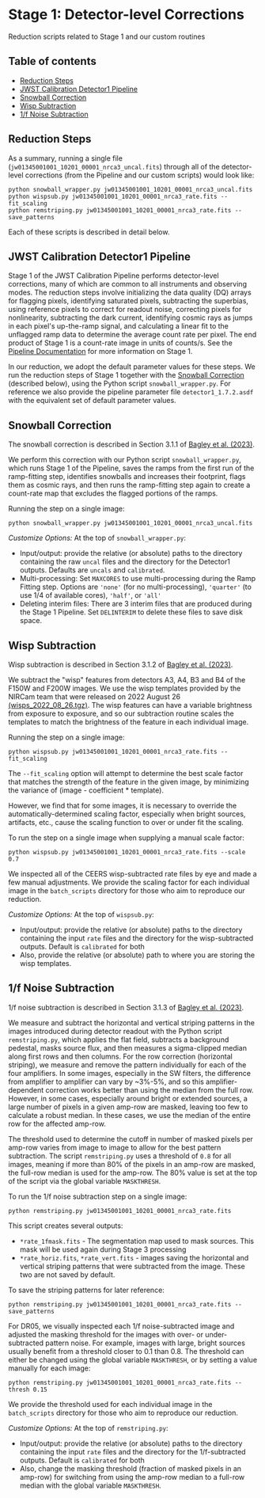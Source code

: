 # Stage 1: Detector-level Corrections

Reduction scripts related to Stage 1 and our custom routines


## Table of contents

* [Reduction Steps](#summary)
* [JWST Calibration Detector1 Pipeline](#detector1)
* [Snowball Correction](#snowballs)
* [Wisp Subtraction](#wisps)
* [1/f Noise Subtraction](#1fnoise)


<a name='summary'></a>
## Reduction Steps

As a summary, running a single file (`jw01345001001_10201_00001_nrca3_uncal.fits`) through all of the detector-level corrections (from the Pipeline and our custom scripts) would look like:
```
python snowball_wrapper.py jw01345001001_10201_00001_nrca3_uncal.fits
python wispsub.py jw01345001001_10201_00001_nrca3_rate.fits --fit_scaling
python remstriping.py jw01345001001_10201_00001_nrca3_rate.fits --save_patterns
```
Each of these scripts is described in detail below. 


<a name='detector1'></a>
## JWST Calibration Detector1 Pipeline

Stage 1 of the JWST Calibration Pipeline performs detector-level corrections,
many of which are common to all instruments and observing modes. The reduction
steps involve initializing the data quality (DQ) arrays for flagging pixels,
identifying saturated pixels, subtracting the superbias, using reference
pixels to correct for readout noise, correcting pixels for nonlinearity,
subtracting the dark current, identifying cosmic rays as jumps in each pixel's
up-the-ramp signal, and calculating a linear fit to the unflagged ramp data
to determine the average count rate per pixel. The end product of Stage 1 is
a count-rate image in units of counts/s. See the [Pipeline Documentation](https://jwst-pipeline.readthedocs.io/en/latest/jwst/pipeline/calwebb_detector1.html#calwebb-detector1) for more information on Stage 1.

In our reduction, we adopt the default parameter values for these steps. We
run the reduction steps of Stage 1 together with the
[Snowball Correction](#snowballs) (described below), using the Python script
`snowball_wrapper.py`. For reference we also provide the pipeline parameter
file `detector1_1.7.2.asdf` with the equivalent set of default parameter
values.

<a name='snowballs'></a>
## Snowball Correction

The snowball correction is described in Section 3.1.1 of [Bagley et al. (2023)](https://ui.adsabs.harvard.edu/abs/2023ApJ...946L..12B/abstract).

We perform this correction with our Python script `snowball_wrapper.py`, which 
runs Stage 1 of the Pipeline, saves the ramps from the first run of the 
ramp-fitting step, identifies snowballs and increases their footprint, flags 
them as cosmic rays, and then runs the ramp-fitting step again to create a 
count-rate map that excludes the flagged portions of the ramps. 

Running the step on a single image:
```
python snowball_wrapper.py jw01345001001_10201_00001_nrca3_uncal.fits
```

*Customize Options:*
At the top of `snowball_wrapper.py`: 
* Input/output: provide the relative (or absolute) paths to the directory 
  containing the raw `uncal` files and the directory for the Detector1 outputs.
  Defaults are `uncals` and `calibrated`. 
* Multi-processing: Set `MAXCORES` to use multi-processing during the Ramp
  Fitting step. Options are `'none'` (for no multi-processing), `'quarter'`
  (to use 1/4 of available cores), `'half'`, or `'all'`
* Deleting interim files: There are 3 interim files that are produced during
  the Stage 1 Pipeline. Set `DELINTERIM` to delete these files to save disk 
  space. 


<a name='wisps'></a>
## Wisp Subtraction

Wisp subtraction is described in Section 3.1.2 of [Bagley et al. (2023)](https://ui.adsabs.harvard.edu/abs/2023ApJ...946L..12B/abstract).

We subtract the "wisp" features from detectors A3, A4, B3 and B4 of the F150W 
and F200W images. We use the wisp templates provided by the NIRCam team that 
were released on 2022 August 26 [(wisps_2022_08_26.tgz)](https://jwst-docs.stsci.edu/jwst-near-infrared-camera/nircam-features-and-caveats/nircam-claws-and-wisps).
The wisp features can have a variable brightness from exposure to exposure, 
and so our subtraction routine scales the templates to match the brightness 
of the feature in each individual image. 

Running the step on a single image:

```
python wispsub.py jw01345001001_10201_00001_nrca3_rate.fits --fit_scaling 
```

The `--fit_scaling` option will attempt to determine the best scale factor
that matches the strength of the feature in the given image, by minimizing 
the variance of (image - coefficient * template).

However, we find that for some images, it is necessary to override the 
automatically-determined scaling factor, especially when bright sources, 
artifacts, etc., cause the scaling function to over or under fit the scaling. 

To run the step on a single image when supplying a manual scale factor:
```
python wispsub.py jw01345001001_10201_00001_nrca3_rate.fits --scale 0.7
```

We inspected all of the CEERS wisp-subtracted rate files by eye and made a 
few manual adjustments. We provide the scaling factor for each individual 
image in the `batch_scripts` directory for those who aim to reproduce our
reduction.


*Customize Options:*
At the top of `wispsub.py`:
* Input/output: provide the relative (or absolute) paths to the directory
  containing the input `rate` files and the directory for the wisp-subtracted 
  outputs. Default is `calibrated` for both
* Also, provide the relative (or absolute) path to where you are storing
  the wisp templates.


<a name='1fnoise'></a>
## 1/f Noise Subtraction

1/f noise subtraction is described in Section 3.1.3 of [Bagley et al. (2023)](https://ui.adsabs.harvard.edu/abs/2023ApJ...946L..12B/abstract).

We measure and subtract the horizontal and vertical striping patterns in 
the images introduced during detector readout with the Python script 
`remstriping.py`, which applies the flat field, subtracts a background 
pedestal, masks source flux, and then measures a sigma-clipped median along 
first rows and then columns. For the row correction (horizontal striping), we 
measure and remove the pattern individually for each of the four amplifiers. 
In some images, especially in the SW filters, the difference from amplifier 
to amplifier can vary by ~3%-5%, and so this amplifier-dependent correction 
works better than using the median from the full row. However, in some cases,
especially around bright or extended sources, a large number of pixels in a 
given amp-row are masked, leaving too few to calculate a robust median. In 
these cases, we use the median of the entire row for the affected amp-row. 

The threshold used to determine the cutoff in number of masked pixels per
amp-row varies from image to image to allow for the best pattern subtraction. 
The script `remstriping.py` uses a threshold of `0.8` for all images, meaning
if more than 80% of the pixels in an amp-row are masked, the full-row median
is used for the amp-row. The 80% value is set at the top of the script via 
the global variable `MASKTHRESH`.

To run the 1/f noise subtraction step on a single image:
```
python remstriping.py jw01345001001_10201_00001_nrca3_rate.fits
```

This script creates several outputs:
* `*rate_1fmask.fits` - The segmentation map used to mask sources. This mask
  will be used again during Stage 3 processing
* `*rate_horiz.fits`, `*rate_vert.fits` - images saving the horizontal and 
  vertical striping patterns that were subtracted from the image. These two
  are not saved by default. 

To save the striping patterns for later reference:
```
python remstriping.py jw01345001001_10201_00001_nrca3_rate.fits --save_patterns
```

For DR05, we visually inspected each 1/f noise-subtracted image and adjusted
the masking threshold for the images with over- or under-subtracted pattern 
noise. For example, images with large, bright sources usually benefit from 
a threshold closer to 0.1 than 0.8. The threshold can either be changed 
using the global variable `MASKTHRESH`, or by setting a value manually for 
each image:

```
python remstriping.py jw01345001001_10201_00001_nrca3_rate.fits --thresh 0.15
```

We provide the threshold used for each individual image in the `batch_scripts`
directory for those who aim to reproduce our reduction.

*Customize Options:*
At the top of `remstriping.py`:
* Input/output: provide the relative (or absolute) paths to the directory
  containing the input `rate` files and the directory for the 1/f-subtracted
  outputs. Default is `calibrated` for both
* Also, change the masking threshold (fraction of masked pixels in an amp-row)
  for switching from using the amp-row median to a full-row median with the 
  global variable `MASKTHRESH`. 

